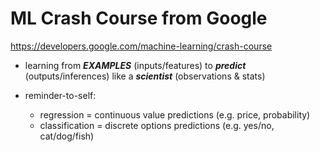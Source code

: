 # ML Crash Course from Google

https://developers.google.com/machine-learning/crash-course

- learning from _**EXAMPLES**_ (inputs/features) to _**predict**_ (outputs/inferences) like a _**scientist**_ (observations & stats)

- reminder-to-self:
  - regression = continuous value predictions (e.g. price, probability)
  - classification = discrete options predictions (e.g. yes/no, cat/dog/fish)
